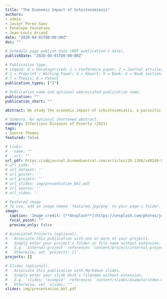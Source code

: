 ```yaml
---
title: "The Economic Impact of Schistosomiasis"
authors:
- admin
- Javier Perez-Saez
- Penelope Vounatsou
- Jean-Louis Arcand
date: "2020-04-01T00:00:00Z"
doi: ""

# Schedule page publish date (NOT publication's date).
publishDate: "2020-04-01T00:00:00Z"

# Publication type.
# Legend: 0 = Uncategorized; 1 = Conference paper; 2 = Journal article;
# 3 = Preprint / Working Paper; 4 = Report; 5 = Book; 6 = Book section;
# 7 = Thesis; 8 = Patent
publication_types: ["2"]

# Publication name and optional abbreviated publication name.
publication: ""
publication_short: ""

abstract: We study the economic impact of schistosomiasis, a parasitic disease with a complex transmission cycle which is endemic in many developing countries, by means of its effect on agricultural production. We create a novel dataset that combines high-resolution disease prevalence maps with detailed agricultural and household surveys. We find a large, negative and nonlinear causal effect of the disease on yields. Our empirical results provide further proof of the negative feedback between disease dynamics and water resources development, and are consistent with schistosomiasis constituting a poverty-reinforcing productivity shock. 

# Summary. An optional shortened abstract.
summary: Infectious Diseases of Poverty (2021)
tags:
- Source Themes
featured: false

# links:
# - name: ""
#   url: ""
url_pdf: https://idpjournal.biomedcentral.com/articles/10.1186/s40249-021-00919-z 
# url_code: ''
# url_dataset: ''
# url_poster: ''
# url_project: ''
# url_slides: img/presentation_bbl.pdf
# url_source: ''
# url_video: ''

# Featured image
# To use, add an image named `featured.jpg/png` to your page's folder. 
image:
  caption: 'Image credit: [**Unsplash**](https://unsplash.com/photos/jdD8gXaTZsc)'
  focal_point: ""
  preview_only: false

# Associated Projects (optional).
#   Associate this publication with one or more of your projects.
#   Simply enter your project's folder or file name without extension.
#   E.g. `internal-project` references `content/project/internal-project/index.md`.
#   Otherwise, set `projects: []`.
projects: []

# Slides (optional).
#   Associate this publication with Markdown slides.
#   Simply enter your slide deck's filename without extension.
#   E.g. `slides: "example"` references `content/slides/example/index.md`.
#   Otherwise, set `slides: ""`.
slides: img/presentation_bbl.pdf
---
```


